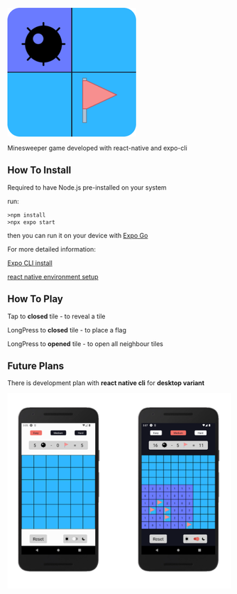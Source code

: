 ![Icon](/assets/iconForReadme.png "Icon")

Minesweeper game developed with react-native and expo-cli

## How To Install

Required to have Node.js pre-installed on your system

run:

```
>npm install
>npx expo start
```

then you can run it on your device with [Expo Go](https://expo.dev/client)

For more detailed information:

[Expo CLI install](https://docs.expo.dev/get-started/installation/)

[react native environment setup](https://reactnative.dev/docs/environment-setup)

## How To Play

Tap to **closed** tile - to reveal a tile

LongPress to **closed** tile - to place a flag

LongPress to **opened** tile - to open all neighbour tiles

## Future Plans

There is development plan with **react native cli** for **desktop variant**

![Screen](/assets/Frame1.png)